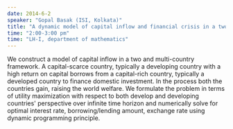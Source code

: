 ```yaml
---
date: 2014-6-2
speaker: "Gopal Basak (ISI, Kolkata)"
title: "A dynamic model of capital inflow and financial crisis in a two country and multi-country framework over infinite time horizon"
time: "2:00-3:00 pm" 
time: "LH-I, department of mathematics"
---
```

We construct a model of capital inflow in a two and multi-country framework. A capital-scarce country, typically a developing country with a high return on capital borrows from a capital-rich country, typically a developed country to finance domestic investment. In the process both the countries gain, raising the world welfare. We formulate the problem in terms of utility maximization with respect to both develop and developing countries' perspective over infinite time horizon and numerically solve for optimal interest rate, borrowing/lending amount, exchange rate using dynamic programming principle.
